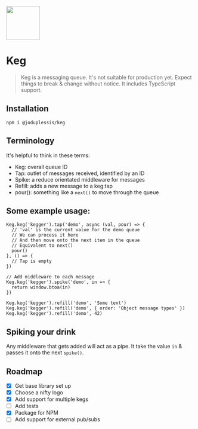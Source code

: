 
<img src="https://joduplessis-keg.s3-us-west-2.amazonaws.com/barrel.svg" width="90" height="90">

# Keg

> Keg is a messaging queue. It's not suitable for production yet. Expect things to break & change without notice. It includes TypeScript support.

## Installation
```
npm i @joduplessis/keg
```

## Terminology
It's helpful to think in these terms:
- Keg: overall queue ID
- Tap: outlet of messages received, identified by an ID
- Spike: a reduce orientated middleware for messages
- Refill: adds a new message to a keg:tap
- pour(): something like a `next()` to move through the queue

## Some example usage:
```
Keg.keg('kegger').tap('demo', async (val, pour) => {
  // 'val' is the current value for the demo queue
  // We can process it here
  // And then move onto the next item in the queue
  // Equivalent to next()
  pour()
}, () => {
  // Tap is empty
})

// Add middleware to each message
Keg.keg('kegger').spike('demo', in => {
  return window.btoa(in)
})

Keg.keg('kegger').refill('demo', 'Some text')
Keg.keg('kegger').refill('demo', { order: 'Object message types' })
Keg.keg('kegger').refill('demo', 42)
```

## Spiking your drink
Any middleware that gets added will act as a pipe. It take the value `in` & passes it onto the next `spike()`.

## Roadmap
- [x]  Get base library set up
- [x]  Choose a nifty logo
- [x]  Add support for multiple kegs
- [ ]  Add tests
- [x]  Package for NPM
- [ ]  Add support for external pub/subs
